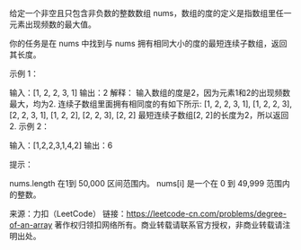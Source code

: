 给定一个非空且只包含非负数的整数数组 nums，数组的度的定义是指数组里任一元素出现频数的最大值。

你的任务是在 nums 中找到与 nums 拥有相同大小的度的最短连续子数组，返回其长度。

 

示例 1：

输入：[1, 2, 2, 3, 1]
输出：2
解释：
输入数组的度是2，因为元素1和2的出现频数最大，均为2.
连续子数组里面拥有相同度的有如下所示:
[1, 2, 2, 3, 1], [1, 2, 2, 3], [2, 2, 3, 1], [1, 2, 2], [2, 2, 3], [2, 2]
最短连续子数组[2, 2]的长度为2，所以返回2.
示例 2：

输入：[1,2,2,3,1,4,2]
输出：6


提示：

nums.length 在1到 50,000 区间范围内。
nums[i] 是一个在 0 到 49,999 范围内的整数。

来源：力扣（LeetCode）
链接：https://leetcode-cn.com/problems/degree-of-an-array
著作权归领扣网络所有。商业转载请联系官方授权，非商业转载请注明出处。